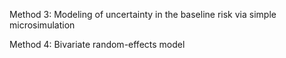 Method 3: Modeling of uncertainty in the baseline risk via simple microsimulation

Method 4: Bivariate random-effects model
